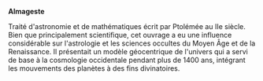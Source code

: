 **Almageste**

Traité d'astronomie et de mathématiques écrit par Ptolémée au IIe siècle. Bien que principalement scientifique, cet ouvrage a eu une influence considérable sur l'astrologie et les sciences occultes du Moyen Âge et de la Renaissance. Il présentait un modèle géocentrique de l'univers qui a servi de base à la cosmologie occidentale pendant plus de 1400 ans, intégrant les mouvements des planètes à des fins divinatoires.